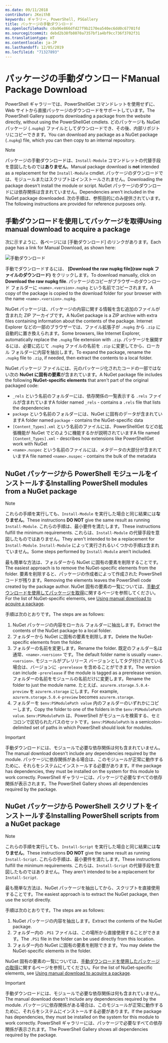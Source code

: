 ```yaml
---
ms.date: 09/11/2018
contributor: JKeithB
keywords: ギャラリー, PowerShell, PSGallery
title: パッケージの手動ダウンロード
ms.openlocfilehash: c0a96e866dfd27f9b2170ea540ec6dd0c67701fd
ms.sourcegitcommit: debd2b38fb8070a7357bf1a4bf9cc736f3702f31
ms.translationtype: HT
ms.contentlocale: ja-JP
ms.lasthandoff: 12/05/2019
ms.locfileid: "71327893"
---
```

# <a name="manual-package-download"></a><span data-ttu-id="1011e-103">パッケージの手動ダウンロード</span><span class="sxs-lookup"><span data-stu-id="1011e-103">Manual Package Download</span></span>

<span data-ttu-id="1011e-104">PowerShell ギャラリーでは、PowerShellGet コマンドレットを使用せずに、Web サイトから直接パッケージのダウンロードをサポートしています。</span><span class="sxs-lookup"><span data-stu-id="1011e-104">The PowerShell Gallery supports downloading a package from the website directly, without using the PowerShellGet cmdlets.</span></span> <span data-ttu-id="1011e-105">どのパッケージも NuGet パッケージ (`.nupkg`) ファイルとしてダウンロードでき、その後、内部リポジトリにコピーできます。</span><span class="sxs-lookup"><span data-stu-id="1011e-105">You can download any package as a NuGet package (`.nupkg`) file, which you can then copy to an internal repository.</span></span>

> [!NOTE]
> <span data-ttu-id="1011e-106">パッケージの手動ダウンロードは、`Install-Module` コマンドレットの代替手段を意図したものでは**ありません**。</span><span class="sxs-lookup"><span data-stu-id="1011e-106">Manual package download is **not** intended as a replacement for the `Install-Module` cmdlet.</span></span>
> <span data-ttu-id="1011e-107">パッケージのダウンロードでは、モジュールまたはスクリプトはインストールされません。</span><span class="sxs-lookup"><span data-stu-id="1011e-107">Downloading the package doesn't install the module or script.</span></span> <span data-ttu-id="1011e-108">NuGet パッケージのダウンロードには依存関係は含まれていません。</span><span class="sxs-lookup"><span data-stu-id="1011e-108">Dependencies aren't included in the NuGet package downloaded.</span></span> <span data-ttu-id="1011e-109">次の手順は、参照目的にのみ提供されています。</span><span class="sxs-lookup"><span data-stu-id="1011e-109">The following instructions are provided for reference purposes only.</span></span>

## <a name="using-manual-download-to-acquire-a-package"></a><span data-ttu-id="1011e-110">手動ダウンロードを使用してパッケージを取得</span><span class="sxs-lookup"><span data-stu-id="1011e-110">Using manual download to acquire a package</span></span>

<span data-ttu-id="1011e-111">次に示すように、各ページには [手動ダウンロード] のリンクがあります。</span><span class="sxs-lookup"><span data-stu-id="1011e-111">Each page has a link for Manual Download, as shown here:</span></span>

![手動ダウンロード](../../Images/packagedisplaypagewithpseditions.png)

<span data-ttu-id="1011e-113">手動でダウンロードするには、 **[Download the raw nupkg file]\(raw nupk ファイルのダウンロード\)** をクリックします。</span><span class="sxs-lookup"><span data-stu-id="1011e-113">To download manually, click on **Download the raw nupkg file**.</span></span> <span data-ttu-id="1011e-114">パッケージのコピーがブラウザーのダウンロード フォルダーに `<name>.<version>.nupkg` という名前でコピーされます。</span><span class="sxs-lookup"><span data-stu-id="1011e-114">A copy of the package is copied to the download folder for your browser with the name `<name>.<version>.nupkg`.</span></span>

<span data-ttu-id="1011e-115">NuGet パッケージは、パッケージの内容に関する情報を含む追加のファイルが含まれた ZIP アーカイブです。</span><span class="sxs-lookup"><span data-stu-id="1011e-115">A NuGet package is a ZIP archive with extra files containing information about the contents of the package.</span></span> <span data-ttu-id="1011e-116">Internet Explorer などの一部のブラウザーでは、ファイル拡張子が `.nupkg` から `.zip` に自動的に置き換えられます。</span><span class="sxs-lookup"><span data-stu-id="1011e-116">Some browsers, like Internet Explorer, automatically replace the `.nupkg` file extension with `.zip`.</span></span> <span data-ttu-id="1011e-117">パッケージを展開するには、必要に応じて `.nupkg` ファイルの名前を `.zip` に変更してから、ローカル フォルダーに内容を抽出します。</span><span class="sxs-lookup"><span data-stu-id="1011e-117">To expand the package, rename the `.nupkg` file to `.zip`, if needed, then extract the contents to a local folder.</span></span>

<span data-ttu-id="1011e-118">NuGet パッケージ ファイルには、元のパッケージ化されたコードの一部ではない次の **NuGet に固有の要素**が含まれています。</span><span class="sxs-lookup"><span data-stu-id="1011e-118">A NuGet package file includes the following **NuGet-specific elements** that aren't part of the original packaged code:</span></span>

- <span data-ttu-id="1011e-119">`_rels` という名前のフォルダーには、依存関係の一覧表示する `.rels` ファイルが含まれています</span><span class="sxs-lookup"><span data-stu-id="1011e-119">A folder named `_rels` - contains a `.rels` file that lists the dependencies</span></span>
- <span data-ttu-id="1011e-120">`package` という名前のフォルダーには、NuGet に固有のデータが含まれています</span><span class="sxs-lookup"><span data-stu-id="1011e-120">A folder named `package` - contains the NuGet-specific data</span></span>
- <span data-ttu-id="1011e-121">`[Content_Types].xml` という名前のファイルには、PowerShellGet などの拡張機能が NuGet でどのように機能するかが説明されています</span><span class="sxs-lookup"><span data-stu-id="1011e-121">A file named `[Content_Types].xml` - describes how extensions like PowerShellGet work with NuGet</span></span>
- <span data-ttu-id="1011e-122">`<name>.nuspec` という名前のファイルには、メタデータの大部分が含まれています</span><span class="sxs-lookup"><span data-stu-id="1011e-122">A file named `<name>.nuspec` - contains the bulk of the metadata</span></span>

## <a name="installing-powershell-modules-from-a-nuget-package"></a><span data-ttu-id="1011e-123">NuGet パッケージから PowerShell モジュールをインストールする</span><span class="sxs-lookup"><span data-stu-id="1011e-123">Installing PowerShell modules from a NuGet package</span></span>

> [!NOTE]
> <span data-ttu-id="1011e-124">これらの手順を実行しても、`Install-Module` を実行した場合と同じ結果には**なりません**。</span><span class="sxs-lookup"><span data-stu-id="1011e-124">These instructions **DO NOT** give the same result as running `Install-Module`.</span></span> <span data-ttu-id="1011e-125">これらの手順は、最小要件を満たします。</span><span class="sxs-lookup"><span data-stu-id="1011e-125">These instructions fulfill the minimum requirements.</span></span> <span data-ttu-id="1011e-126">これらは、`Install-Module` の代替手段を意図したものではありません。</span><span class="sxs-lookup"><span data-stu-id="1011e-126">They aren't intended to be a replacement for `Install-Module`.</span></span>
> <span data-ttu-id="1011e-127">`Install-Module` によって実行されるいくつかの手順は含まれていません。</span><span class="sxs-lookup"><span data-stu-id="1011e-127">Some steps performed by `Install-Module` aren't included.</span></span>

<span data-ttu-id="1011e-128">最も簡単な方法は、フォルダーから NuGet に固有の要素を削除することです。</span><span class="sxs-lookup"><span data-stu-id="1011e-128">The easiest approach is to remove the NuGet-specific elements from the folder.</span></span> <span data-ttu-id="1011e-129">要素を削除すると、パッケージの作成者によって作成された PowerShell コードが残ります。</span><span class="sxs-lookup"><span data-stu-id="1011e-129">Removing the elements leaves the PowerShell code created by the package author.</span></span>
<span data-ttu-id="1011e-130">NuGet 固有の要素の一覧については、[手動ダウンロードを使用してパッケージを取得](#using-manual-download-to-acquire-a-package)に関するページを参照してください。</span><span class="sxs-lookup"><span data-stu-id="1011e-130">For the list of NuGet-specific elements, see [Using manual download to acquire a package](#using-manual-download-to-acquire-a-package).</span></span>

<span data-ttu-id="1011e-131">手順は次のとおりです。</span><span class="sxs-lookup"><span data-stu-id="1011e-131">The steps are as follows:</span></span>

1. <span data-ttu-id="1011e-132">NuGet パッケージの内容をローカル フォルダーに抽出します。</span><span class="sxs-lookup"><span data-stu-id="1011e-132">Extract the contents of the NuGet package to a local folder.</span></span>
2. <span data-ttu-id="1011e-133">フォルダーから NuGet に固有の要素を削除します。</span><span class="sxs-lookup"><span data-stu-id="1011e-133">Delete the NuGet-specific elements from the folder.</span></span>
3. <span data-ttu-id="1011e-134">フォルダーの名前を変更します。</span><span class="sxs-lookup"><span data-stu-id="1011e-134">Rename the folder.</span></span> <span data-ttu-id="1011e-135">既定のフォルダー名は通常、`<name>.<version>` です。</span><span class="sxs-lookup"><span data-stu-id="1011e-135">The default folder name is usually `<name>.<version>`.</span></span> <span data-ttu-id="1011e-136">モジュールがプレリリース バージョンとしてタグ付けされている場合は、バージョンに `-prerelease` を含めることができます。</span><span class="sxs-lookup"><span data-stu-id="1011e-136">The version can include `-prerelease` if the module is tagged as a prerelease version.</span></span> <span data-ttu-id="1011e-137">フォルダーの名前をモジュールの名前だけに変更します。</span><span class="sxs-lookup"><span data-stu-id="1011e-137">Rename the folder to just the module name.</span></span> <span data-ttu-id="1011e-138">たとえば、`azurerm.storage.5.0.4-preview` を `azurerm.storage` にします。</span><span class="sxs-lookup"><span data-stu-id="1011e-138">For example, `azurerm.storage.5.0.4-preview` becomes `azurerm.storage`.</span></span>
4. <span data-ttu-id="1011e-139">フォルダーを `$env:PSModulePath value` 内のフォルダーのいずれかにコピーします。</span><span class="sxs-lookup"><span data-stu-id="1011e-139">Copy the folder to one of the folders in the `$env:PSModulePath value`.</span></span> <span data-ttu-id="1011e-140">`$env:PSModulePath` は、PowerShell がモジュールを検索する、セミコロンで区切られたパスのセットです。</span><span class="sxs-lookup"><span data-stu-id="1011e-140">`$env:PSModulePath` is a semicolon-delimited set of paths in which PowerShell should look for modules.</span></span>

> [!IMPORTANT]
> <span data-ttu-id="1011e-141">手動ダウンロードには、モジュールで必要な依存関係は何も含まれていません。</span><span class="sxs-lookup"><span data-stu-id="1011e-141">The manual download doesn't include any dependencies required by the module.</span></span> <span data-ttu-id="1011e-142">パッケージに依存関係がある場合は、このモジュールが正常に動作するために、それらをシステムにインストールする必要があります。</span><span class="sxs-lookup"><span data-stu-id="1011e-142">If the package has dependencies, they must be installed on the system for this module to work correctly.</span></span> <span data-ttu-id="1011e-143">PowerShell ギャラリーには、パッケージで必要なすべての依存関係が表示されます。</span><span class="sxs-lookup"><span data-stu-id="1011e-143">The PowerShell Gallery shows all dependencies required by the package.</span></span>

## <a name="installing-powershell-scripts-from-a-nuget-package"></a><span data-ttu-id="1011e-144">NuGet パッケージから PowerShell スクリプトをインストールする</span><span class="sxs-lookup"><span data-stu-id="1011e-144">Installing PowerShell scripts from a NuGet package</span></span>

> [!NOTE]
> <span data-ttu-id="1011e-145">これらの手順を実行しても、`Install-Script` を実行した場合と同じ結果には**なりません**。</span><span class="sxs-lookup"><span data-stu-id="1011e-145">These instructions **DO NOT** give the same result as running `Install-Script`.</span></span> <span data-ttu-id="1011e-146">これらの手順は、最小要件を満たします。</span><span class="sxs-lookup"><span data-stu-id="1011e-146">These instructions fulfill the minimum requirements.</span></span> <span data-ttu-id="1011e-147">これらは、`Install-Script` の代替手段を意図したものではありません。</span><span class="sxs-lookup"><span data-stu-id="1011e-147">They aren't intended to be a replacement for `Install-Script`.</span></span>

<span data-ttu-id="1011e-148">最も簡単な方法は、NuGet パッケージを抽出してから、スクリプトを直接使用することです。</span><span class="sxs-lookup"><span data-stu-id="1011e-148">The easiest approach is to extract the NuGet package, then use the script directly.</span></span>

<span data-ttu-id="1011e-149">手順は次のとおりです。</span><span class="sxs-lookup"><span data-stu-id="1011e-149">The steps are as follows:</span></span>

1. <span data-ttu-id="1011e-150">NuGet パッケージの内容を抽出します。</span><span class="sxs-lookup"><span data-stu-id="1011e-150">Extract the contents of the NuGet package.</span></span>
2. <span data-ttu-id="1011e-151">フォルダー内の `.PS1` ファイルは、この場所から直接使用することができます。</span><span class="sxs-lookup"><span data-stu-id="1011e-151">The `.PS1` file in the folder can be used directly from this location.</span></span>
3. <span data-ttu-id="1011e-152">フォルダー内の NuGet に固有の要素を削除できます。</span><span class="sxs-lookup"><span data-stu-id="1011e-152">You may delete the NuGet-specific elements in the folder.</span></span>

<span data-ttu-id="1011e-153">NuGet 固有の要素の一覧については、[手動ダウンロードを使用したパッケージの取得](#using-manual-download-to-acquire-a-package)に関するページを参照してください。</span><span class="sxs-lookup"><span data-stu-id="1011e-153">For the list of NuGet-specific elements, see [Using manual download to acquire a package](#using-manual-download-to-acquire-a-package).</span></span>

> [!IMPORTANT]
> <span data-ttu-id="1011e-154">手動ダウンロードには、モジュールで必要な依存関係は何も含まれていません。</span><span class="sxs-lookup"><span data-stu-id="1011e-154">The manual download doesn't include any dependencies required by the module.</span></span> <span data-ttu-id="1011e-155">パッケージに依存関係がある場合は、このモジュールが正常に動作するために、それらをシステムにインストールする必要があります。</span><span class="sxs-lookup"><span data-stu-id="1011e-155">If the package has dependencies, they must be installed on the system for this module to work correctly.</span></span> <span data-ttu-id="1011e-156">PowerShell ギャラリーには、パッケージで必要なすべての依存関係が表示されます。</span><span class="sxs-lookup"><span data-stu-id="1011e-156">The PowerShell Gallery shows all dependencies required by the package.</span></span>
